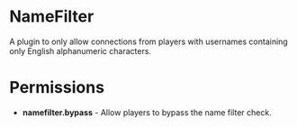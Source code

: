 # NameFilter
A plugin to only allow connections from players with usernames containing only English alphanumeric characters. 

# Permissions
- **namefilter.bypass** - Allow players to bypass the name filter check.
